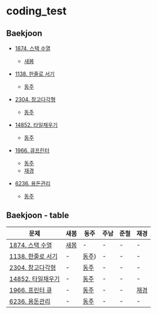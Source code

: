 # coding_test

## Baekjoon
* [1874. 스택 수열](https://www.acmicpc.net/problem/1874)
  * [새봄](spring/1874.cpp)

* [1138. 한줄로 서기](https://www.acmicpc.net/problem/1138)
  * [동주](Dongju/boj1138.cpp)
  
* [2304. 창고다각형](https://www.acmicpc.net/problem/2304)
  * [동주](Dongju/boj2304_창고다각형.cpp)
  
* [14852. 타일채우기](https://www.acmicpc.net/problem/14852)
  * [동주](Dongju/boj14852_타일채우기3.cpp)

* [1966. 큐프린터](https://www.acmicpc.net/problem/1966)
  * [동주](Dongju/boj1966_큐프린터.cpp)
  * [재경](Jaegyeong/boj1966.py)

* [6236. 용돈관리](https://www.acmicpc.net/problem/6236)
  * [동주](Dongju/boj6236_용돈관리.cpp)



## Baekjoon - table
|문제|새봄|동주|주남|준철|재경|
|------|---|---|---|---|---|
|[1874. 스택 수열](https://www.acmicpc.net/problem/1874)   |[새봄](spring/1874.cpp)|-|-|-|-|
|[1138. 한줄로 서기](https://www.acmicpc.net/problem/1138) |-|[동주](Dongju/boj1138.cpp))|-|-|-|
|[2304. 창고다각형](https://www.acmicpc.net/problem/2304)  |-|[동주](Dongju/boj2304_창고다각형.cpp)|-|-|-|
|[14852. 타일채우기](https://www.acmicpc.net/problem/14852)|-|[동주](Dongju/boj14852_타일채우기3.cpp)|-|-|-|
|[1966. 프린터 큐](https://www.acmicpc.net/problem/1966)   |-|[동주](Dongju/boj1966_큐프린터.cpp)|-|-|[재경](Jaegyeong/boj1966.py)|
|[6236. 용돈관리](https://www.acmicpc.net/problem/6236)    |-|[동주](Dongju/boj6236_용돈관리.cpp)|-|-|-|
